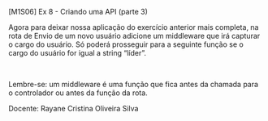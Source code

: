 [M1S06] Ex 8 - Criando uma API (parte 3)

Agora para deixar nossa aplicação do exercício anterior mais completa, na rota de Envio de um novo usuário adicione um middleware que irá capturar o cargo do usuário. Só poderá prosseguir para a seguinte função se o cargo do usuário for igual a string “líder”.

‌

Lembre-se: um middleware é uma função que fica antes da chamada para o controlador ou antes da função da rota.

Docente: Rayane Cristina Oliveira Silva
